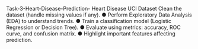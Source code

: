 Task-3-Heart-Disease-Prediction-
Heart Disease UCI Dataset Clean the dataset (handle missing values if any).
● Perform Exploratory Data Analysis (EDA) to understand trends.
● Train a classification model (Logistic Regression or Decision Tree).
● Evaluate using metrics: accuracy, ROC curve, and confusion matrix.
● Highlight important features affecting prediction.
